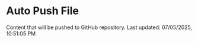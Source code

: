 # Auto Push File

Content that will be pushed to GitHub repository.
Last updated: 07/05/2025, 10:51:05 PM
